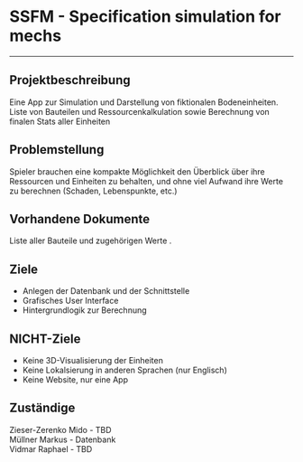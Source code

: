 # SSFM - Specification simulation for mechs

___


## Projektbeschreibung

Eine App zur Simulation und Darstellung von fiktionalen Bodeneinheiten. Liste von Bauteilen und Ressourcenkalkulation sowie Berechnung von finalen Stats aller Einheiten

## Problemstellung

Spieler brauchen eine kompakte Möglichkeit den Überblick über ihre Ressourcen und Einheiten zu behalten, und ohne viel Aufwand ihre Werte zu berechnen (Schaden, Lebenspunkte, etc.)

## Vorhandene Dokumente

Liste aller Bauteile und zugehörigen Werte .

## Ziele

- Anlegen der Datenbank und der Schnittstelle
- Grafisches User Interface
- Hintergrundlogik zur Berechnung


## NICHT-Ziele

- Keine 3D-Visualisierung der Einheiten
- Keine Lokalsierung in anderen Sprachen (nur Englisch)
- Keine Website, nur eine App

## Zuständige

Zieser-Zerenko Mido - TBD <br>
Müllner Markus - Datenbank <br>
Vidmar Raphael - TBD <br>
